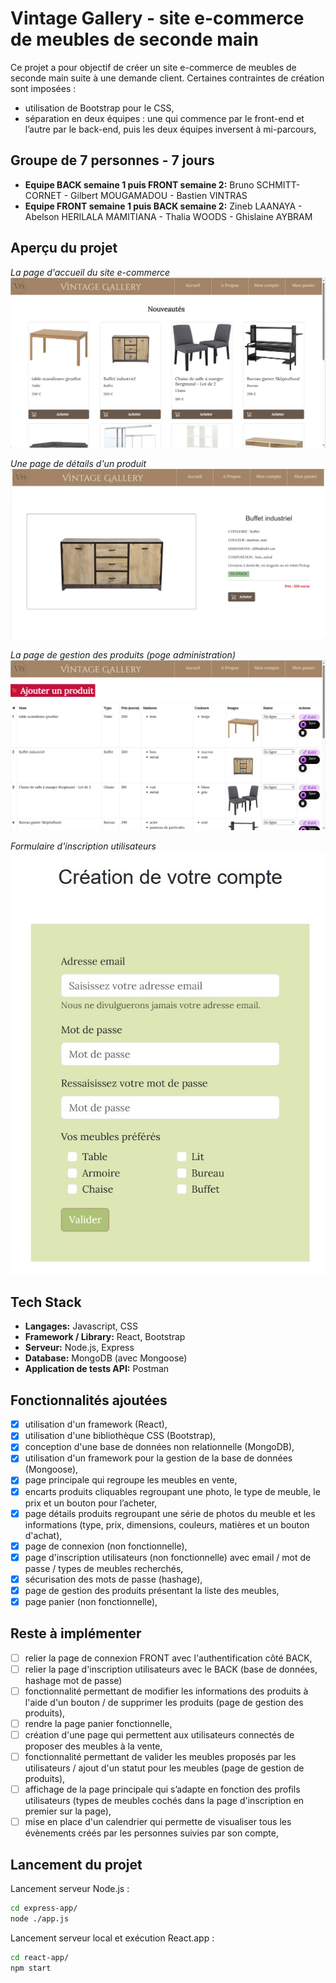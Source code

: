 # Vintage Gallery - site e-commerce de meubles de seconde main

Ce projet a pour objectif de créer un site e-commerce de meubles de seconde main suite à une demande client.
Certaines contraintes de création sont imposées :
- utilisation de Bootstrap pour le CSS,
- séparation en deux équipes : une qui commence par le front-end et l’autre par le back-end, puis les deux équipes inversent à mi-parcours,

## Groupe de 7 personnes - 7 jours

- **Equipe BACK semaine 1 puis FRONT semaine 2:** Bruno SCHMITT-CORNET - Gilbert MOUGAMADOU - Bastien VINTRAS
- **Equipe FRONT semaine 1 puis BACK semaine 2:** Zineb LAANAYA - Abelson HERILALA MAMITIANA - Thalia WOODS - Ghislaine AYBRAM

## Aperçu du projet

*La page d'accueil du site e-commerce*
![App Screenshot](/react-app/src/assets/images/page_accueil.jpg)

*Une page de détails d'un produit*
![App Screenshot](/react-app/src/assets/images/page_details_produit.jpg)

*La page de gestion des produits (poge administration)*
![App Screenshot](/react-app/src/assets/images/page_admin.jpg)

*Formulaire d'inscription utilisateurs*
![App Screenshot](/react-app/src/assets/images/formulaire_creation_compte.jpg)

## Tech Stack

- **Langages:** Javascript, CSS
- **Framework / Library:** React, Bootstrap
- **Serveur:** Node.js, Express
- **Database:** MongoDB (avec Mongoose)
- **Application de tests API:** Postman

## Fonctionnalités ajoutées

- [X] utilisation d'un framework (React),
- [X] utilisation d'une bibliothèque CSS (Bootstrap),
- [X] conception d'une base de données non relationnelle (MongoDB),
- [X] utilisation d'un framework pour la gestion de la base de données (Mongoose),
- [X] page principale qui regroupe les meubles en vente,
- [X] encarts produits cliquables regroupant une photo, le type de meuble, le prix et un bouton pour l’acheter,
- [X] page détails produits regroupant une série de photos du meuble et les informations (type, prix, dimensions, couleurs, matières et un bouton d'achat),
- [X] page de connexion (non fonctionnelle),
- [X] page d'inscription utilisateurs (non fonctionnelle) avec email / mot de passe / types de meubles recherchés,
- [X] sécurisation des mots de passe (hashage),
- [X] page de gestion des produits présentant la liste des meubles,
- [X] page panier (non fonctionnelle),

## Reste à implémenter

- [ ] relier la page de connexion FRONT avec l'authentification côté BACK,
- [ ] relier la page d'inscription utilisateurs avec le BACK (base de données, hashage mot de passe)
- [ ] fonctionnalité permettant de modifier les informations des produits à l'aide d'un bouton / de supprimer les produits (page de gestion des produits),
- [ ] rendre la page panier fonctionnelle,
- [ ] création d'une page qui permettent aux utilisateurs connectés de proposer des meubles à la vente,
- [ ] fonctionnalité permettant de valider les meubles proposés par les utilisateurs / ajout d'un statut pour les meubles (page de gestion de produits),
- [ ] affichage de la page principale qui s’adapte en fonction des profils utilisateurs (types de meubles cochés dans la page d'inscription en premier sur la page),
- [ ] mise en place d'un calendrier qui permette de visualiser tous les évènements créés par les personnes suivies par son compte,
      
## Lancement du projet

Lancement serveur Node.js :

```bash
cd express-app/
node ./app.js
```

Lancement serveur local et exécution React.app :

```bash
cd react-app/
npm start
```
